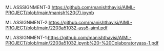 ML ASSSIGNMENT-3:https://github.com/manishthavisi/AIML-PROJECT/blob/main/manish%20(7).ipynb

ML ASSIGNMENT-2:https://github.com/manishthavisi/AIML-PROJECT/blob/main/2203a51032-ass5-aiml.pdf

ML ASSIGNMENT-1:https://github.com/manishthavisi/AIML-PROJECT/blob/main/2203a51032.ipynb%20-%20Colaboratoryass-1.pdf

